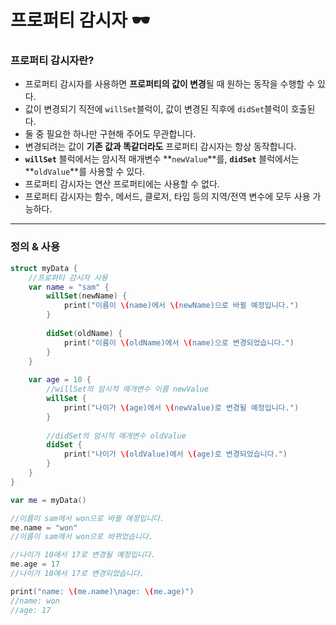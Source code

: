 # 프로퍼티 감시자 🕶



### 프로퍼티 감시자란?

- 프로퍼티 감시자를 사용하면 **프로퍼티의 값이 변경**될 때 원하는 동작을 수행할 수 있다.
- 값이 변경되기 직전에 `willSet`블럭이, 값이 변경된 직후에 `didSet`블럭이 호출된다.
- 둘 중 필요한 하나만 구현해 주어도 무관합니다.
- 변경되려는 값이 **기존 값과 똑같더라도** 프로퍼티 감시자는 항상 동작합니다.
- **`willSet`** 블럭에서는 암시적 매개변수 **`newValue`**를, **`didSet`** 블럭에서는 **`oldValue`**를 사용할 수 있다.
- 프로퍼티 감시자는 연산 프로퍼티에는 사용할 수 없다.
- 프로퍼티 감시자는 함수, 메서드, 클로저, 타입 등의 지역/전역 변수에 모두 사용 가능하다.

---

### 정의 & 사용

``` swift
struct myData {
    //프로퍼티 감시자 사용
    var name = "sam" {
        willSet(newName) {
            print("이름이 \(name)에서 \(newName)으로 바뀔 예정입니다.")
        }
        
        didSet(oldName) {
            print("이름이 \(oldName)에서 \(name)으로 변경되었습니다.")
        }
    }
    
    var age = 10 {
        //willSet의 암시적 매개변수 이름 newValue
        willSet {
            print("나이가 \(age)에서 \(newValue)로 변경될 예정입니다.")
        }
        
        //didSet의 암시적 매개변수 oldValue
        didSet {
            print("나이가 \(oldValue)에서 \(age)로 변경되었습니다.")
        }
    }
}

var me = myData()

//이름이 sam에서 won으로 바뀔 예정입니다.
me.name = "won"
//이름이 sam에서 won으로 바뀌었습니다.

//나이가 10에서 17로 변경될 예정입니다.
me.age = 17
//나이가 10에서 17로 변경되었습니다.

print("name: \(me.name)\nage: \(me.age)")
//name: won
//age: 17
```

